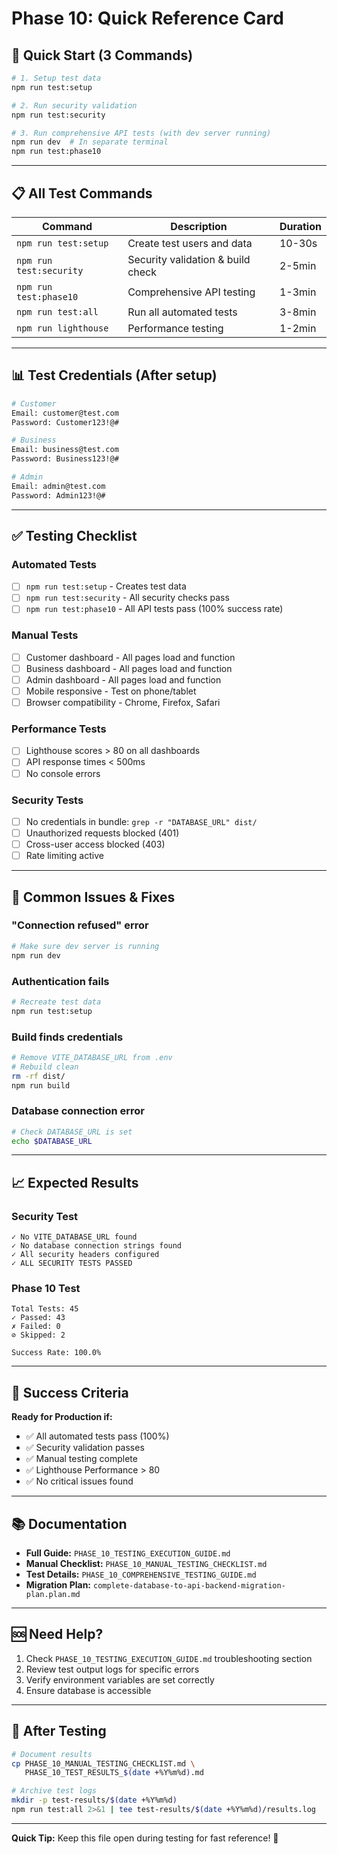 # Phase 10: Quick Reference Card

## 🚀 Quick Start (3 Commands)

```bash
# 1. Setup test data
npm run test:setup

# 2. Run security validation  
npm run test:security

# 3. Run comprehensive API tests (with dev server running)
npm run dev  # In separate terminal
npm run test:phase10
```

---

## 📋 All Test Commands

| Command | Description | Duration |
|---------|-------------|----------|
| `npm run test:setup` | Create test users and data | 10-30s |
| `npm run test:security` | Security validation & build check | 2-5min |
| `npm run test:phase10` | Comprehensive API testing | 1-3min |
| `npm run test:all` | Run all automated tests | 3-8min |
| `npm run lighthouse` | Performance testing | 1-2min |

---

## 📊 Test Credentials (After setup)

```bash
# Customer
Email: customer@test.com
Password: Customer123!@#

# Business  
Email: business@test.com
Password: Business123!@#

# Admin
Email: admin@test.com
Password: Admin123!@#
```

---

## ✅ Testing Checklist

### Automated Tests
- [ ] `npm run test:setup` - Creates test data
- [ ] `npm run test:security` - All security checks pass
- [ ] `npm run test:phase10` - All API tests pass (100% success rate)

### Manual Tests
- [ ] Customer dashboard - All pages load and function
- [ ] Business dashboard - All pages load and function  
- [ ] Admin dashboard - All pages load and function
- [ ] Mobile responsive - Test on phone/tablet
- [ ] Browser compatibility - Chrome, Firefox, Safari

### Performance Tests
- [ ] Lighthouse scores > 80 on all dashboards
- [ ] API response times < 500ms
- [ ] No console errors

### Security Tests
- [ ] No credentials in bundle: `grep -r "DATABASE_URL" dist/`
- [ ] Unauthorized requests blocked (401)
- [ ] Cross-user access blocked (403)
- [ ] Rate limiting active

---

## 🔧 Common Issues & Fixes

### "Connection refused" error
```bash
# Make sure dev server is running
npm run dev
```

### Authentication fails
```bash
# Recreate test data
npm run test:setup
```

### Build finds credentials
```bash
# Remove VITE_DATABASE_URL from .env
# Rebuild clean
rm -rf dist/
npm run build
```

### Database connection error
```bash
# Check DATABASE_URL is set
echo $DATABASE_URL
```

---

## 📈 Expected Results

### Security Test
```
✓ No VITE_DATABASE_URL found
✓ No database connection strings found
✓ All security headers configured
✓ ALL SECURITY TESTS PASSED
```

### Phase 10 Test
```
Total Tests: 45
✓ Passed: 43
✗ Failed: 0  
⊘ Skipped: 2

Success Rate: 100.0%
```

---

## 🎯 Success Criteria

**Ready for Production if:**
- ✅ All automated tests pass (100%)
- ✅ Security validation passes
- ✅ Manual testing complete
- ✅ Lighthouse Performance > 80
- ✅ No critical issues found

---

## 📚 Documentation

- **Full Guide:** `PHASE_10_TESTING_EXECUTION_GUIDE.md`
- **Manual Checklist:** `PHASE_10_MANUAL_TESTING_CHECKLIST.md`
- **Test Details:** `PHASE_10_COMPREHENSIVE_TESTING_GUIDE.md`
- **Migration Plan:** `complete-database-to-api-backend-migration-plan.plan.md`

---

## 🆘 Need Help?

1. Check `PHASE_10_TESTING_EXECUTION_GUIDE.md` troubleshooting section
2. Review test output logs for specific errors
3. Verify environment variables are set correctly
4. Ensure database is accessible

---

## 📝 After Testing

```bash
# Document results
cp PHASE_10_MANUAL_TESTING_CHECKLIST.md \
   PHASE_10_TEST_RESULTS_$(date +%Y%m%d).md

# Archive test logs
mkdir -p test-results/$(date +%Y%m%d)
npm run test:all 2>&1 | tee test-results/$(date +%Y%m%d)/results.log
```

---

**Quick Tip:** Keep this file open during testing for fast reference! 🚀


